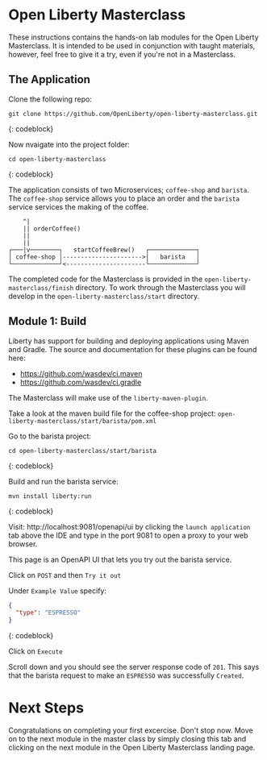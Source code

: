 # Open Liberty Masterclass

These instructions contains the hands-on lab modules for the Open Liberty Masterclass.  It is intended to be used in conjunction with taught materials, however, feel free to give it a try, even if you're not in a Masterclass.

## The Application

Clone the following repo:

```
git clone https://github.com/OpenLiberty/open-liberty-masterclass.git
```
{: codeblock}


Now nvaigate into the project folder:

```
cd open-liberty-masterclass
```
{: codeblock}

The application consists of two Microservices; `coffee-shop` and `barista`.  The `coffee-shop` service allows you to place an order and the `barista` service services the making of the coffee.

```
    ^|
    || orderCoffee()
    || 
    || 
┌───|v────────┐   startCoffeeBrew()   ┌─────────────┐
│ coffee-shop │---------------------->│   barista   │
└─────────────┘<----------------------└─────────────┘
```
The completed code for the Masterclass is provided in the `open-liberty-masterclass/finish` directory.  To work through the Masterclass you will develop in the `open-liberty-masterclass/start` directory.

## Module 1: Build

Liberty has support for building and deploying applications using Maven and Gradle.  The source and documentation for these plugins can be found here:
* https://github.com/wasdev/ci.maven
* https://github.com/wasdev/ci.gradle

The Masterclass will make use of the `liberty-maven-plugin`.

Take a look at the maven build file for the coffee-shop project: `open-liberty-masterclass/start/barista/pom.xml`

Go to the barista project:

```
cd open-liberty-masterclass/start/barista
```
{: codeblock}

Build and run the barista service:

```
mvn install liberty:run
```
{: codeblock}

Visit: http://localhost:9081/openapi/ui by clicking the `launch application` tab above the IDE and type in the port 9081 to open a proxy to your web browser.

This page is an OpenAPI UI that lets you try out the barista service.  

Click on `POST` and then `Try it out`

Under `Example Value` specify:

```JSON
{
  "type": "ESPRESSO"
}
```
{: codeblock}

Click on `Execute`

Scroll down and you should see the server response code of `201`.  This says that the barista request to make an `ESPRESSO` was successfully `Created`.

# Next Steps

Congratulations on completing your first excercise. Don't stop now. Move on to the next module in the master class by simply closing this tab and clicking on the next module in the Open Liberty Masterclass landing page.
